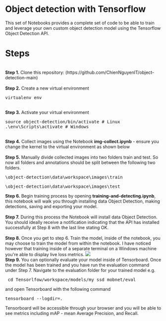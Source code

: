 # Object detection with Tensorflow
<p>This set of Notebooks provides a complete set of code to be able to train and leverage your own custom object detection model using the Tensorflow Object Detection API.

# Steps
<br />
<b>Step 1.</b> Clone this repository: (https://github.com/ChienNguyenIT/object-detection-main)
<br/><br/>
<b>Step 2.</b> Create a new virtual environment 
<pre>
virtualenv env
</pre> 
<br/>
<b>Step 3.</b> Activate your virtual environment
<pre>
source object-detection/bin/activate # Linux
.\env\Scripts\activate # Windows 
</pre>
<br/>
<b>Step 4.</b> Collect images using the Notebook <b>img-collect.ipynb</b> - ensure you change the kernel to the virtual environment as shown below
<br/>
<br/>
<b>Step 5.</b> Manually divide collected images into two folders train and test. So now all folders and annotations should be split between the following two folders. <br/>
<pre>\object-detection\data\workspace\images\train<br /></pre>
<pre>\object-detection\data\workspace\images\test</pre>
<b>Step 6.</b> Begin training process by opening <b>training-and-detecting.ipynb</b>, this notebook will walk you through installing data Object Detection, making detections, saving and exporting your model. 
<br /><br/>
<b>Step 7.</b> During this process the Notebook will install data Object Detection. You should ideally receive a notification indicating that the API has installed successfully at Step 8 with the last line stating OK.  
<br> <br>
<b>Step 8.</b> Once you get to step 6. Train the model, inside of the notebook, you may choose to train the model from within the notebook. I have noticed however that training inside of a separate terminal on a Windows machine you're able to display live loss metrics. 
<img src="https://i.imgur.com/K0wLO57.png"> 
<br />
<b>Step 9.</b> You can optionally evaluate your model inside of Tensorboard. Once the model has been trained and you have run the evaluation command under Step 7. Navigate to the evaluation folder for your trained model e.g. 
<pre> cd Tensorlfow/workspace/models/my_ssd_mobnet/eval</pre> 
and open Tensorboard with the following command
<pre>tensorboard --logdir=. </pre>
Tensorboard will be accessible through your browser and you will be able to see metrics including mAP - mean Average Precision, and Recall.
